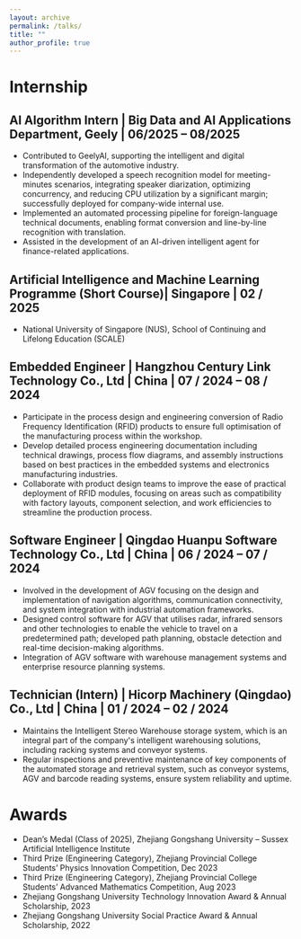 ```yaml
---
layout: archive
permalink: /talks/
title: ""
author_profile: true
---
```

# Internship
## AI Algorithm Intern | Big Data and AI Applications Department, Geely | 06/2025 – 08/2025  
-  Contributed to GeelyAI, supporting the intelligent and digital transformation of the automotive industry.
-  Independently developed a speech recognition model for meeting-minutes scenarios, integrating speaker diarization, optimizing concurrency, and reducing CPU utilization by a significant margin; successfully deployed for company-wide internal use.
-	Implemented an automated processing pipeline for foreign-language technical documents, enabling format conversion and line-by-line recognition with translation.
-	Assisted in the development of an AI-driven intelligent agent for finance-related applications.
## Artificial Intelligence and Machine Learning Programme (Short Course)| Singapore | 02 / 2025 
- National University of Singapore (NUS), School of Continuing and Lifelong Education (SCALE) 
## Embedded Engineer | Hangzhou Century Link Technology Co., Ltd | China | 07 / 2024 – 08 / 2024
-	Participate in the process design and engineering conversion of Radio Frequency Identification (RFID) products to ensure full optimisation of the manufacturing process within the workshop.
-	Develop detailed process engineering documentation including technical drawings, process flow diagrams, and assembly instructions based on best practices in the embedded systems and electronics manufacturing industries.
-	Collaborate with product design teams to improve the ease of practical deployment of RFID modules, focusing on areas such as compatibility with factory layouts, component selection, and work efficiencies to streamline the production process.
## Software Engineer | Qingdao Huanpu Software Technology Co., Ltd | China | 06 / 2024 – 07 / 2024
-	Involved in the development of AGV focusing on the design and implementation of navigation algorithms, communication connectivity, and system integration with industrial automation frameworks.
-	Designed control software for AGV that utilises radar, infrared sensors and other technologies to enable the vehicle to travel on a predetermined path; developed path planning, obstacle detection and real-time decision-making algorithms.
-	Integration of AGV software with warehouse management systems and enterprise resource planning systems.
## Technician (Intern) | Hicorp Machinery (Qingdao) Co., Ltd | China | 01 / 2024 – 02 / 2024
-	Maintains the Intelligent Stereo Warehouse storage system, which is an integral part of the company's intelligent warehousing solutions, including racking systems and conveyor systems.
-	Regular inspections and preventive maintenance of key components of the automated storage and retrieval system, such as conveyor systems, AGV and barcode reading systems, ensure system reliability and uptime.

# Awards
-	Dean’s Medal (Class of 2025), Zhejiang Gongshang University – Sussex Artificial Intelligence Institute
-	Third Prize (Engineering Category), Zhejiang Provincial College Students’ Physics Innovation Competition, Dec 2023
-	Third Prize (Engineering Category), Zhejiang Provincial College Students’ Advanced Mathematics Competition, Aug 2023
-	Zhejiang Gongshang University Technology Innovation Award & Annual Scholarship, 2023
-	Zhejiang Gongshang University Social Practice Award & Annual Scholarship, 2022

